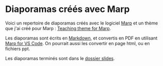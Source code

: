 # Diaporamas créés avec Marp

Voici un repertoire de diaporamas créés avec le logiciel [Marp](https://marp.app/) et un thème que j'ai créé pour Marp : [Teaching theme for Marp](https://github.com/eyssette/teaching-theme-for-marp).

Les diaporamas sont écrits en [Markdown](https://github.com/YannHY/cours/blob/master/Markdown/Apprendre%20le%20Markdown.md), et convertis en PDF en utilisant [Marp for VS Code](https://marketplace.visualstudio.com/items?itemName=marp-team.marp-vscode). On pourrait aussi les convertir en page html, ou en fichiers ppt.

Les diaporamas terminés sont dans le [dossier slides](https://github.com/eyssette/MARP-slides/tree/master/slides).
